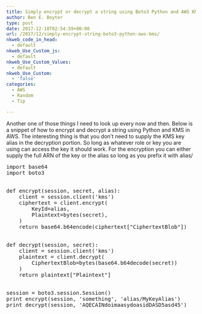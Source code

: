 ```yaml
---
title: Simply encrypt or decrypt a string using Boto3 Python and AWS KMS
author: Ben E. Boyter
type: post
date: 2017-12-18T02:54:59+00:00
url: /2017/12/simply-encrypt-string-boto3-python-aws-kms/
nkweb_code_in_head:
  - default
nkweb_Use_Custom_js:
  - default
nkweb_Use_Custom_Values:
  - default
nkweb_Use_Custom:
  - 'false'
categories:
  - AWS
  - Random
  - Tip

---
```

Another one of those things I need to look up every now and then. Below is a snippet of how to encrypt and decrypt a string using Python and KMS in AWS. The interesting thing is that you don&#8217;t need to supply the KMS key alias in the decryption portion. So long as whatever role or key you are using can access the key it should work. For the encryption you can either supply the full ARN of the key or the alias so long as you prefix it with alias/

<pre>import base64
import boto3


def encrypt(session, secret, alias):
    client = session.client('kms')
    ciphertext = client.encrypt(
        KeyId=alias,
        Plaintext=bytes(secret),
    )
    return base64.b64encode(ciphertext["CiphertextBlob"])


def decrypt(session, secret):
    client = session.client('kms')
    plaintext = client.decrypt(
        CiphertextBlob=bytes(base64.b64decode(secret))
    )
    return plaintext["Plaintext"]


session = boto3.session.Session()
print encrypt(session, 'something', 'alias/MyKeyAlias')
print decrypt(session, 'AQECAINdoimaasydoasidDASD5asd45')
</pre>
